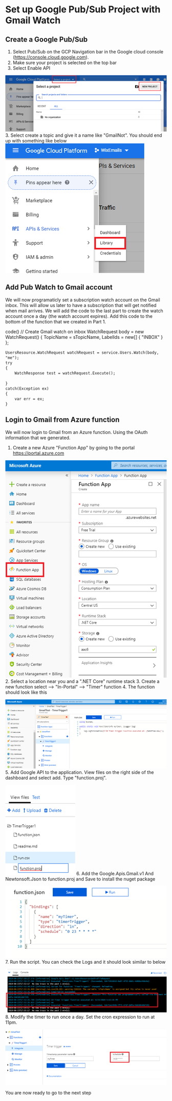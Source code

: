 # Set up Google Pub/Sub Project with Gmail Watch

## Create a Google Pub/Sub

1. Select Pub/Sub on the GCP Navigation bar in the Google cloud console (https://console.cloud.google.com).  
2. Make sure your project is selected on the top bar
3. Select Enable API

![Create PubSub](https://github.com/Zycroft/Azure-Gmail-integration/blob/master/Part%201%20-%20Gmail%20API%20and%20oAuth/Resources/GCP1.png?raw=true)
3. Select create a topic and give it a name like "GmailNot". You should end up with something like below
![Create Topic](https://github.com/Zycroft/Azure-Gmail-integration/blob/master/Part%201%20-%20Gmail%20API%20and%20oAuth/Resources/GCP2.png?raw=true)

## Add Pub Watch to Gmail account

We will now programaticly set a subscription watch account on the Gmail inbox. This will allow us later to have a subscription that will get notified when mail arrives.  We will add the code to the last part to create the watch account once a day (the watch account expires).  Add this code to the bottom of the function that we created in Part 1.

code()
    // Create Gmail watch on inbox
    WatchRequest body = new WatchRequest()
    {
        TopicName = sTopicName,
        LabelIds = new[] { "INBOX" }
    };

    UsersResource.WatchRequest watchRequest = service.Users.Watch(body, "me");
    try
    {
        WatchResponse test = watchRequest.Execute();

    }
    catch(Exception ex)
    {
        var err = ex;
    }

## Login to Gmail from Azure function

We will now login to Gmail from an Azure function. Using the OAuth information that we generated.

1. Create a new Azure "Function App" by going to the portal https://portal.azure.com

![Azure Function App](https://github.com/Zycroft/Azure-Gmail-integration/blob/master/Part%201%20-%20Gmail%20API%20and%20oAuth/Resources/Azure1.png?raw=true)
2. Select a location near you and a ".NET Core" runtime stack
3. Create a new function select --> "In-Portal" --> "Timer"  function
4. The function should look like this

![Azure Function](https://github.com/Zycroft/Azure-Gmail-integration/blob/master/Part%201%20-%20Gmail%20API%20and%20oAuth/Resources/Azure2.png?raw=true)
5. Add Google API to the application.  View files on the right side of the dashboard and select add.  Type "function.proj".

![function.proj](https://github.com/Zycroft/Azure-Gmail-integration/blob/master/Part%201%20-%20Gmail%20API%20and%20oAuth/Resources/Azure3.png?raw=true)
6. Add the Google.Apis.Gmail.v1 And Newtonsoft.Json to function.proj and Save to install the nuget package

![function.proj2](https://github.com/Zycroft/Azure-Gmail-integration/blob/master/Part%201%20-%20Gmail%20API%20and%20oAuth/Resources/Azure6.png?raw=true)
7. Run the script. You can check the Logs and it should look similar to below

![Azure Log](https://github.com/Zycroft/Azure-Gmail-integration/blob/master/Part%201%20-%20Gmail%20API%20and%20oAuth/Resources/Azure4.png?raw=true)
8. Modify the timer to run once a day.  Set the cron expression to run at 11pm.

![CRON](https://github.com/Zycroft/Azure-Gmail-integration/blob/master/Part%201%20-%20Gmail%20API%20and%20oAuth/Resources/Azure5.png?raw=true)

You are now ready to go to the next step
